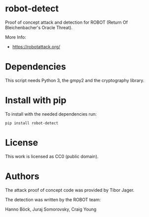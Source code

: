 # robot-detect

Proof of concept attack and detection for ROBOT (Return Of
Bleichenbacher's Oracle Threat).

More Info:
* https://robotattack.org/

Dependencies
============

This script needs Python 3, the gmpy2 and the cryptography library.

Install with pip
================

To install with the needed dependencies run:

`pip install robot-detect`

License
=======

This work is licensed as CC0 (public domain).

Authors
=======

The attack proof of concept code was provided by Tibor Jager.

The detection was written by the ROBOT team:

Hanno Böck, Juraj Somorovsky, Craig Young
